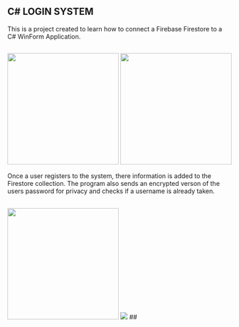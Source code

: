 ## C# LOGIN SYSTEM
This is a project created to learn how to connect a Firebase Firestore to a C# WinForm Application. 
##
<img src="https://github.com/TyereeTinker/C--LOGIN/assets/71784154/3965409c-c817-4313-a2ef-d7e5d8f50381" width="250"/> <img src="https://github.com/TyereeTinker/C--LOGIN/assets/71784154/e18b114a-01f5-42be-81f8-fe1f4d6f7b13" width="250" />

Once a user registers to the system, there information is added to the Firestore collection. The program also sends an encrypted verson of the users password for privacy and checks if a username is already taken.
##
<img src="https://github.com/TyereeTinker/C--LOGIN/assets/71784154/e289378c-9667-406f-b61c-e1322f30e062" width="250"/>

<img src="https://github.com/TyereeTinker/C--LOGIN/assets/71784154/0379de0f-fc1a-4846-8464-deba7597d061"/>
##


